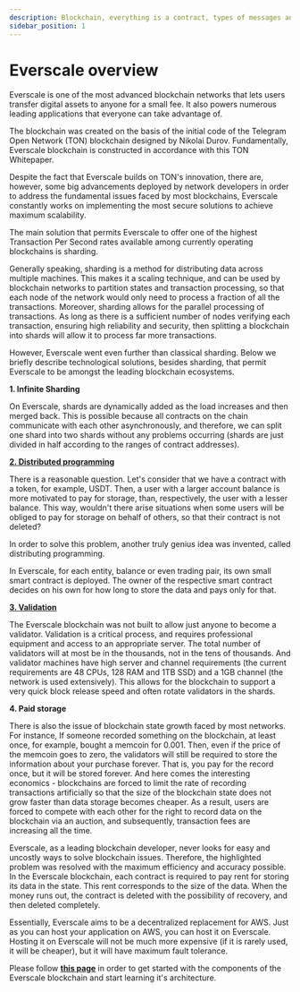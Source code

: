 ```yaml
---
description: Blockchain, everything is a contract, types of messages and gas
sidebar_position: 1
---
```


# Everscale overview

Everscale is one of the most advanced blockchain networks that lets users transfer digital assets to anyone for a small fee. It also powers numerous leading applications that everyone can take advantage of. 

The blockchain was created on the basis of the initial code of the Telegram Open Network (TON) blockchain designed by Nikolai Durov. Fundamentally, Everscale blockchain is constructed in accordance with this TON Whitepaper.

Despite the fact that Everscale builds on TON's innovation, there are, however, some big advancements deployed by network developers in order to address the fundamental issues faced by most blockchains, Everscale constantly works on implementing the most secure solutions to achieve maximum scalability. 

The main solution that permits Everscale to offer one of the highest Transaction Per Second rates available among currently operating blockchains is sharding. 

Generally speaking, sharding is a method for distributing data across multiple machines. This makes it a scaling technique, and can be used by blockchain networks to partition states and transaction processing, so that each node of the network would only need to process a fraction of all the transactions. Moreover, sharding allows for the parallel processing of transactions. As long as there is a sufficient number of nodes verifying each transaction, ensuring high reliability and security, then splitting a blockchain into shards will allow it to process far more transactions.

However, Everscale went even further than classical sharding. Below we briefly describe technological solutions, besides sharding, that permit Everscale to be amongst the leading blockchain ecosystems. 

**1. Infinite Sharding** 

On Everscale, shards are dynamically added as the load increases and then merged back. This is possible because all contracts on the chain communicate with each other asynchronously, and therefore, we can split one shard into two shards without any problems occurring (shards are just divided in half according to the ranges of contract addresses).

[**2. Distributed programming**](../../develop/smart-contract/learn/10-distributed-programming.md)

There is a reasonable question. Let's consider that we have a contract with a token, for example, USDT. Then, a user with a larger account balance is more motivated to pay for storage, than, respectively, the user with a lesser balance. This way, wouldn't there arise situations when some users will be obliged to pay for storage on behalf of others, so that their contract is not deleted?    

In order to solve this problem, another truly genius idea was invented, called distributing programming. 

In Everscale, for each entity, balance or even trading pair, its own small smart contract is deployed. The owner of the respective smart contract decides on his own for how long to store the data and pays only for that. 

[**3. Validation**](../../validate/tutorial/getting-started.md) 

The Everscale blockchain was not built to allow just anyone to become a validator. Validation is a critical process, and requires professional equipment and access to an appropriate server. The total number of validators will at most be in the thousands, not in the tens of thousands. And validator machines have high server and channel requirements (the current requirements are 48 CPUs, 128 RAM and 1TB SSD) and a 1GB channel (the network is used extensively). This allows for the blockchain to support a very quick block release speed and often rotate validators in the shards.

**4. Paid storage**

There is also the issue of blockchain state growth faced by most networks. For instance, If someone recorded something on the blockchain, at least once, for example, bought a memcoin for 0.001. Then, even if the price of the memcoin goes to zero, the validators will still be required to store the information about your purchase forever. That is, you pay for the record once, but it will be stored forever. And here comes the interesting economics - blockchains are forced to limit the rate of recording transactions artificially so that the size of the blockchain state does not grow faster than data storage becomes cheaper. As a result, users are forced to compete with each other for the right to record data on the blockchain via an auction, and subsequently, transaction fees are increasing all the time.

Everscale, as a leading blockchain developer, never looks for easy and uncostly ways to solve blockchain issues. Therefore, the highlighted problem was resolved with the maximum efficiency and accuracy possible. In the Everscale blockchain, each contract is required to pay rent for storing its data in the state. This rent corresponds to the size of the data. When the money runs out, the contract is deleted with the possibility of recovery, and then deleted completely. 

Essentially, Everscale aims to be a decentralized replacement for AWS. Just as you can host your application on AWS, you can host it on Everscale. Hosting it on Everscale will not be much more expensive (if it is rarely used, it will be cheaper), but it will have maximum fault tolerance.

Please follow [**this page**](../../arch/10-basics.md) in order to get started with the components of the Everscale blockchain and start learning it's architecture.
